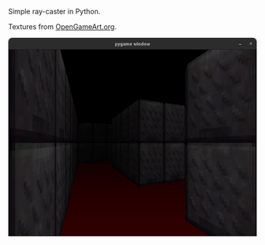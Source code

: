 Simple ray-caster in Python.

Textures from [OpenGameArt.org](https://opengameart.org/).

![Screenshot](screenshots/screenshot.png)
